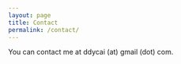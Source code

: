 ```yaml
---
layout: page
title: Contact
permalink: /contact/
---
```


You can contact me at ddycai (at) gmail (dot) com.